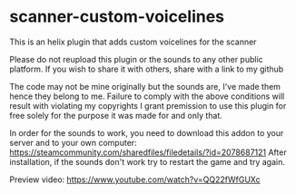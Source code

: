 # scanner-custom-voicelines
This is an helix plugin that adds custom voicelines for the scanner

Please do not reupload this plugin or the sounds to any other public platform.
If you wish to share it with others, share with a link to my github

The code may not be mine originally but the sounds are, I've made them hence they belong to me.
Failure to comply with the above conditions will result with violating my copyrights
I grant premission to use this plugin for free solely for the purpose it was made for and only that.

In order for the sounds to work, you need to download this addon to your server and to your own computer: https://steamcommunity.com/sharedfiles/filedetails/?id=2078687121
After installation, if the sounds don't work try to restart the game and try again.

Preview video:
https://www.youtube.com/watch?v=QQ22fWfGUXc
